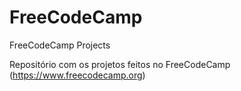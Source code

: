# FreeCodeCamp
FreeCodeCamp Projects

Repositório com os projetos feitos no FreeCodeCamp (https://www.freecodecamp.org)
